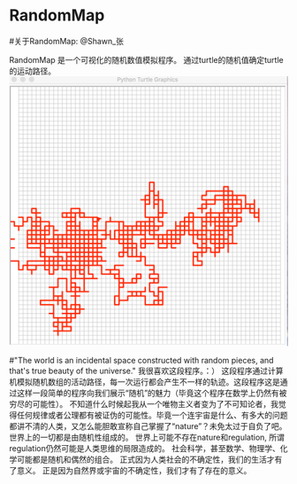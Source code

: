 # RandomMap
#关于RandomMap:
@Shawn_张

RandomMap 是一个可视化的随机数值模拟程序。
通过turtle的随机值确定turtle的运动路径。
 ![image](https://github.com/xiaoranzhang/RandomMap/raw/master/re/3x.png)

#"The world is an incidental space constructed with random pieces, and that's true beauty of the universe."
我很喜欢这段程序。：）
这段程序通过计算机模拟随机数组的活动路径，每一次运行都会产生不一样的轨迹。这段程序这是通过这样一段简单的程序向我们展示“随机”的魅力（毕竟这个程序在数学上仍然有被穷尽的可能性）。
不知道什么时候起我从一个唯物主义者变为了不可知论者，我觉得任何规律或者公理都有被证伪的可能性。毕竟一个连宇宙是什么、有多大的问题都讲不清的人类，又怎么能胆敢宣称自己掌握了“nature”？未免太过于自负了吧。
世界上的一切都是由随机性组成的。
世界上可能不存在nature和regulation, 所谓regulation仍然可能是人类思维的局限造成的。
社会科学，甚至数学、物理学、化学可能都是随机和偶然的组合。
正式因为人类社会的不确定性，我们的生活才有了意义。
正是因为自然界或宇宙的不确定性，我们才有了存在的意义。



